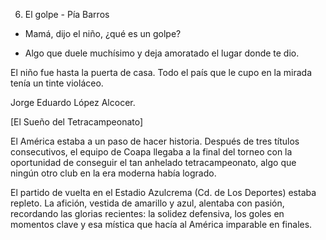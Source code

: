 6. El golpe - Pía Barros
- Mamá, dijo el niño, ¿qué es un golpe?

- Algo que duele muchísimo y deja amoratado el lugar donde te dio.

El niño fue hasta la puerta de casa. Todo el país que le cupo en la mirada tenía un tinte violáceo.

Jorge Eduardo López Alcocer.


[El Sueño del Tetracampeonato]

El América estaba a un paso de hacer historia. Después de tres títulos consecutivos, el equipo de Coapa llegaba a la final del torneo con la oportunidad de conseguir el tan anhelado tetracampeonato, algo que ningún otro club en la era moderna había logrado.

El partido de vuelta en el Estadio Azulcrema (Cd. de Los Deportes) estaba repleto. La afición, vestida de amarillo y azul, alentaba con pasión, recordando las glorias recientes: la solidez defensiva, los goles en momentos clave y esa mística que hacía al América imparable en finales.


